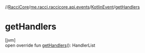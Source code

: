 //[RacciCore](../../../index.md)/[me.racci.raccicore.api.events](../index.md)/[KotlinEvent](index.md)/[getHandlers](get-handlers.md)

# getHandlers

[jvm]\
open override fun [getHandlers](get-handlers.md)(): HandlerList

